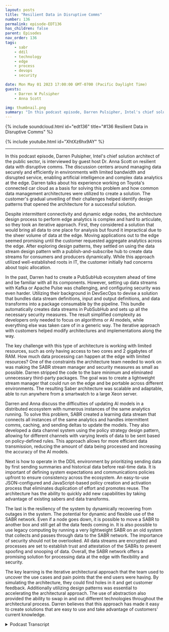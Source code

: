 ```yaml
---
layout: posts
title: "Resilient Data in Disruptive Comms"
number: 136
permalink: episode-EDT136
has_children: false
parent: Episodes
nav_order: 136
tags:
    - sabr
    - ddil
    - technology
    - edge
    - process
    - devops
    - security

date: Mon May 01 2023 17:00:00 GMT-0700 (Pacific Daylight Time)
guests:
    - Darren W Pulsipher
    - Anna Scott

img: thumbnail.png
summary: "In this podcast episode, Darren Pulsipher, Intel's chief solution architect of the public sector, is interviewed by guest host Dr. Anna Scott on resilient data with disruptive comms."
---
```


{% include soundcloud.html id="edt136" title="#136 Resilient Data in Disruptive Comms" %}

{% include youtube.html id="XhtXz6hx9AY" %}

---

In this podcast episode, Darren Pulsipher, Intel's chief solution architect of the public sector, is interviewed by guest host Dr. Anna Scott on resilient data with disruptive comms. The discussion centers around managing data securely and efficiently in environments with limited bandwidth and disrupted service, enabling artificial intelligence and complex data analytics at the edge. Darren talks about his experience working on Toyota's connected car cloud as a basis for solving this problem and how common data management architectures were utilized to create a solution. The customer's gradual unveiling of their challenges helped identify design patterns that opened the architecture for a successful solution.

Despite intermittent connectivity and dynamic edge nodes, the architecture design process to perform edge analytics is complex and hard to articulate, so they took an iterative approach. First, they considered a solution that would bring all data to one place for analysis but found it impractical due to the sheer volume of data at the edge. Moving applications out to the edge seemed promising until the customer requested aggregate analytics across the edge. After exploring design patterns, they settled on using the data stream design pattern with a publish-and-subscribe hub to create data streams for consumers and producers dynamically. While this approach utilized well-established roots in IT, the customer initially had concerns about topic allocation.

In the past, Darren had to create a PubSubHub ecosystem ahead of time and be familiar with all its components. However, setting up data streams with Kafka or Apache Pulse was challenging, and configuring security was even harder. Utilizing their background in DevSecOps to devise a solution that bundles data stream definitions, input and output definitions, and data transforms into a package consumable by the pipeline. This bundle automatically creates data streams in PubSubHub and sets up all the necessary security measures. The result simplified complexity as developers only needed to focus on algorithms or AI models, while everything else was taken care of in a generic way. The iterative approach with customers helped modify architectures and implementations along the way.

The key challenge with this type of architecture is working with limited resources, such as only having access to two cores and 2 gigabytes of RAM. How much data processing can happen at the edge with limited resources? One of the constraints the architecture team needed to work on was making the SABR stream manager and security measures as small as possible. Darren stripped the code to the bare minimum and eliminated unnecessary third-party packages. The goal was to create a lightweight stream manager that could run on the edge and be portable across different environments. The resulting Saber architecture was scalable and adaptable, able to run anywhere from a smartwatch to a large Xeon server.

Darren and Anna discuss the difficulties of updating AI models in a distributed ecosystem with numerous instances of the same analytics running. To solve this problem, SABR created a learning data stream that connects all instances of the same analytics and handles intermittent comms, caching, and sending deltas to update the models. They also developed a data channel system using the policy strategy design pattern, allowing for different channels with varying levels of data to be sent based on policy-defined rules. This approach allows for more efficient data transmission, reducing the amount of data being processed and increasing the accuracy of the AI models.

Next is how to operate in the DDIL environment by prioritizing sending data by first sending summaries and historical data before real-time data. It is important of defining system expectations and communications policies upfront to ensure consistency across the ecosystem. An easy-to-use JSON-configured and JavaScript-based policy creation and activation process that eliminates duplication of effort and promotes reuse. The architecture has the ability to quickly add new capabilities by taking advantage of existing sabers and data transforms.

The last is the resiliency of the system by dynamically recovering from outages in the system. The potential for dynamic and flexible use of the SABR network. Even if a node goes down, it is possible to move a SABR to another box and still get all the data feeds coming in. It is also possible to use legacy computing by running a very lightweight SABR on an old system that collects and passes through data to the SABR network. The importance of security should not be overlooked. All data streams are encrypted and processes are set to establish trust and attestation of the SABRs to prevent spoofing and snooping of data. Overall, the SABR network offers a promising solution for processing data at the edge with flexibility and security.

The key learning is the iterative architectural approach that the team used to uncover the use cases and pain points that the end users were having. By simulating the architecture, they could find holes in it and get customer feedback. Additionally utilizing design patterns was essential to accelerating the architectural approach. The use of abstraction also provided the ability to swap in and out different technologies throughout the architectural process. Darren believes that this approach has made it easy to create solutions that are easy to use and take advantage of customers' current knowledge.


<details>
<summary> Podcast Transcript </summary>

<p>﻿1</p>
<p>Hello, this is Darren</p>
<p>Pulsipher chief solution,architect of public sector at Intel.</p>
<p>And welcome to Embracing</p>
<p>Digital Transformation,where we investigate effective change,leveragingpeople process and technology.</p>
<p>On today's episode, Resilient Datawith Disruptive</p>
<p>Comms with special guest host Dr.</p>
<p>Anna Scott.</p>
<p>Welcome, everybody. I am Anna Scott.</p>
<p>I have the extraordinary pleasure todayof actually hostingthe podcastof Embracing Digital Transformation,and I actually get to interview</p>
<p>Darren this time.</p>
<p>So, so welcome. Darren.</p>
<p>We are delighted to actually bein a position to talk to you and put youkind of put you in the hot seatas opposed to in the the seat.</p>
<p>So welcome.</p>
<p>I'm I'm looking forward to it.</p>
<p>I really am.</p>
<p>And I hope I hope that Anna doesmore hosting.</p>
<p>Give me a break.</p>
<p>I could take a vacation maybe some time.</p>
<p>I would love to do that.</p>
<p>So we will figure outhow to make that happen. So.</p>
<p>All right.</p>
<p>So what's on your mind today, Anna?</p>
<p>You have developeda really interesting technologythat has really brought the utility.</p>
<p>And really the focus ofthat is how you can do secureand efficient, essentially data managementthat allowsand enables artificial intelligenceas well as complex data analyticsand do that at the edge and do thatwhen you have things likelimited bandwidth or you have interruptedservice for a long timeso that instead of just saying, hey,</p>
<p>I've got this incrediblenetwork connectionthat allows me to go to the cloud andbe continuously connected to the cloud,you really are informing thisarchitecture saying,</p>
<p>Hey, maybe the cloud there,maybe it's not.</p>
<p>Maybe you get it for 5 minutesand then you lose it for an hour.</p>
<p>And maybe when you are connected,you don't have this beautifulfiber connection.</p>
<p>Instead, you're on a really lowbandwidth connection.</p>
<p>But you still need to be ableto communicate.</p>
<p>You still need to be able to do the API.</p>
<p>So I was really hopingthat you could talk us through, right?</p>
<p>How did you solve that problem?</p>
<p>Like how that is? That is a tough one.</p>
<p>What was yourwhat was your basis of saying?</p>
<p>What do you do about that?</p>
<p>Well, yeah, yeah.</p>
<p>I think it's really interesting.</p>
<p>When we first were approachedwith helping to solve this problem, itmy first thought went back to a work</p>
<p>I'd already donewith Toyota on their connected car cloud,which was which was very different.</p>
<p>But there were somesome things that were similar.</p>
<p>So I started there.</p>
<p>I said, All right, I know how to dodistributed data management.</p>
<p>I've done that before.</p>
<p>I think I can figure this out.</p>
<p>But then the customer were talkingto said, Oh, and by the way,there's this weird thing called DDL.</p>
<p>And I went, Oh, what is DDL?</p>
<p>Disruptive, intermittent,low bandwidth, low latency,all these really.</p>
<p>I don't have really good connectivityand I'mand they it was interestingbecause the way that the customer unveiledthat to us was not all at onceit was over time as weas we kept asking more and more questions,which was great because if they would havejust given it to us all at once,</p>
<p>I would havejust folded up and curled up in a ballin the middle of the room and just said.</p>
<p>I don't believe that.</p>
<p>But that'sthat is a super hard problem. Yeah.</p>
<p>It is.</p>
<p>But butthe way that they led us down the pathor that we discovered the path with themhelped us identify certain design patternsthat were out therethat are common design patternsthat we could use and utilize.</p>
<p>And it really opened up the architecturethrough thisdiscovery process that we had with them,which was really kind of cool.</p>
<p>I totally agree.</p>
<p>So so maybe walk us throughhow how you solve the problem, right?</p>
<p>In terms of I know,</p>
<p>I know you had some data, data managementconstructs that used as a basis,but give us a quick overview in termsof how you what your solution isand then maybe backtrack a little bitand saywhat were the data managementdesign patternsthat kind of informed where you ended up?</p>
<p>Yeah, Yeah.</p>
<p>So the first thing</p>
<p>I did was look at commondata management architecturesthat are already out there, right?</p>
<p>I said, I don't want to reinvent anything.</p>
<p>I really don't.</p>
<p>I want to just use what's there.</p>
<p>The goal is to help the customeras quickly as we could.</p>
<p>So we first lookedat the most common designor data architectures that are out there.</p>
<p>One was datalike bring everything to one place, runmy analytics, send my resultsback out where they needed to go.</p>
<p>That would not work in this casebecause of the sheervolume of the edgeand also the intermittent connectivity.</p>
<p>I would get data sometimes,sometimes I wouldn't.</p>
<p>But the edge still needed analytics done.</p>
<p>They still need to make decisions outat the edge, even disconnected.</p>
<p>So we threw that one outand the next one we looked atwas What if we move theapplications out to the edgeand just move theapplications out thereand everything would be great.</p>
<p>I could do all the analytics at the edgeand that would work.</p>
<p>And when we looked at that,we said, Yeah, this looks very promising.</p>
<p>But then the customer said, Well,we also need to runanalytics across the edge, meaning I'mgathering data from the edge and runninganalytics on the aggregate, not just onthe individual data feeds coming through.</p>
<p>I said, All right, so moving applicationsjust outwards doesn't quite work.</p>
<p>And then I remember, hey,we've done some work in something calledthe Collaborative Cancer Cloud throughan architecture called the Data Exchange,which says I'mpushing analytics out to the edgeand putting the aggregate in together.</p>
<p>And if I pull the aggregate in together,then I can run my analytics there.</p>
<p>I said, That's going to work.</p>
<p>I said, That'swhat we're that's what we need to do.</p>
<p>And then I learnedsomething else from the customerthat the edge was not static.</p>
<p>It was very dynamic, meaningsome nodes are comingin, some nodes are going out.</p>
<p>And I'm like, Well, I can't.</p>
<p>The data exchange requires a static.</p>
<p>I need a well-known edge.</p>
<p>I know what all the edge nodes are.</p>
<p>I've exchanged security keys,</p>
<p>I know where all my data sources areand they're in there coming in.</p>
<p>And they said, Well,that's not all we have.</p>
<p>We have assets moving in and out ofthe ecosystem all the time.</p>
<p>I said, Well,you guys are asking for the impossible,which they said, No,we know you can figure it out.</p>
<p>So then I went, Okay,these three don't work,but there's parts of the threethat do right?</p>
<p>So then then I went and I grabbedmy design patterns book from college.</p>
<p>Right.</p>
<p>And for all you youngsters out therethat don't know what the design patternsbook is, you need to go buy one.</p>
<p>It's it'spretty incredible because you can seewhat common design patterns are used for,what types of situation.</p>
<p>And I looked at a design patterncalled the data stream design pattern.</p>
<p>I went, Wow,we can make this work nice.</p>
<p>And the data stream,it's like 30 years old.</p>
<p>It's an old design pattern, not a new one.</p>
<p>As a this,this might have something to it.</p>
<p>So I started delving into designpattern to data streams more,and it's typically implementedwith somethingcalled a Publish and subscribe hub. Soand I said, Well,there's plenty of pub sub hubs out there.</p>
<p>You got Apache Pulsar,you got Kafka, read thismessage, it sends a message.</p>
<p>But even zero and Q can can do aa pub sub hub.</p>
<p>And I said, All right, let's play aroundwith this idea a little bit.</p>
<p>How can I create data streamsin this architecture that allowfor consumers and producers quicklyand dynamicallybecause they're decoupled itfit It said, yeah, this is going to work.</p>
<p>So that's that's kind ofhow we led to that, that first discoveryon, hey, we could use datastreams to make this all workwell.</p>
<p>So I look at that and I think, okay,so this has well-established roots, right?</p>
<p>That if you're in it professional,there's a good chancethis is something that you already knowand are comfortable with.</p>
<p>You're using a lot of I mean, like I said,there's a ton of pops up hubs.</p>
<p>The data, the data managementstructure is very well known.</p>
<p>If I put those two things together,what I want to think isthis is something that i.t.</p>
<p>Folks will understand.</p>
<p>It isn't going to take a ton of trainingto get them up to speed on.</p>
<p>So putting together an architecture,using those types of foundationsthat that's, you know,it's, it's not a massive lift to sayhere's a whole new skill set and go backand train yourself for the next yearand then maybe you're ready to adopt.</p>
<p>Can you talk through that a little bit?</p>
<p>Like, is this a isthis is easy as it sounds, or is thereis there more to it to.</p>
<p>You know, when I first I'mglad you brought that up because whenwe took this back to the customer,</p>
<p>I go, okay, yeah, that's that's thatthat's something we understandwe already have about some hub.</p>
<p>But what you're suggesting there,it doesn't work.</p>
<p>I said, What do you mean it doesn't work?</p>
<p>It's as well because pub sub hubs,</p>
<p>I have to allocate topics ahead of time.</p>
<p>I have to create thispub sub hub ecosystemstatically ahead of time.</p>
<p>I have to know everything ahead of time.</p>
<p>And how do I, how do I do thateffectively?</p>
<p>And I want to be able to do this quickly.</p>
<p>I want to be able to turn new capabilitiesinto the ecosystem quick.</p>
<p>And I found that when I work with Kafka,where I work with Apache</p>
<p>Pulse, are setting upthose data streams is difficult.</p>
<p>It's hard insetting up the security, all that part.</p>
<p>And I went, Oh crud,</p>
<p>I've got to go back to the drawing board.</p>
<p>Okay.</p>
<p>So I took my background in Devsecops,which I've got a long beforewas called Devsecopsback in the good old dayswhere you had cvesand people don't even know what that is.</p>
<p>R.C.S.</p>
<p>And I said, All right,how can we package up data streamsinto something that's consumableor composable in the Devsecops pipeline?</p>
<p>And I said, okay, so whatwhat do I need in order to do this work?</p>
<p>I have a data transformand an AI algorithm or deep analytics.</p>
<p>Whatever I'm doing, I'm transformingdata or sets of datafrom one thing to informationcoming out on the other end.</p>
<p>And I said, All right,what if I could bundle that togetherwith data stream definitions,input stream and output stream definition?</p>
<p>So I created this bundlethat Icould push through the data ops pipeline,and then when it got deployed,it would automatically createdata streams in the pub sub huband set up all the security for it.</p>
<p>Whoa, wait.</p>
<p>That's simplifieseverything. Right? Right.</p>
<p>The developer only has to worryabout the algorithm now or the AI modeland all of the complexity of setting upa pub sub hub and securing it.</p>
<p>We can take care of in a generic way.</p>
<p>So that was that was kind of our approachwas, Oh, all right,so how am I going to do all of that?</p>
<p>We looked at another five or six designpatterns to come up with all the rest ofof the parts to simplify that complexityof working with the puzzle Hub.</p>
<p>Wow. Soso asalways, I'm really impressed by thatbecause I do thinkone of the bad tendencies of engineersis thatwe love to solve hardproblems with even harder solutions. Yes.</p>
<p>And and really, you know, inand to to essentially attacka problem this hard and do itwith that level of simplicity,</p>
<p>I think is just it's just a beautybecause we all know likeat the end of the day,to be able to deploy it and maintain itand have it be something that's used.</p>
<p>If you can make it simpleand easy to understandand easy to you easy to keep up to date,that is a way better solutionthan somethingthat's the antithesis of that right? So.</p>
<p>Well,</p>
<p>I don't think I would have gotten there,frankly, if I would have knownthe whole problem space upfront.</p>
<p>Really?</p>
<p>Okay.</p>
<p>No, I truly believe thatbecause as we would make some progressand then show it back to the customer,they go, well, what about thisand what about</p>
<p>ARM? Can I still use that?</p>
<p>And then and then it made me scratchmy head and go, Whoa, wait, wait.</p>
<p>I understand something.</p>
<p>So to me, I thought it was greatbecause we were doing like codearchitectureand discovery at the same time, and it wasthis really tight and iterative processthat we use with the customer.</p>
<p>Meaning, what about this? And,and we would</p>
<p>I would say it was all slide wear,but it wasn't because we were simulatingsome of this stuff at the same timeas we were progressing the architecture.</p>
<p>So to me that was, that was one of the keylearnings was to doan iterative architecturewith the customer in the loop saying,</p>
<p>All right, this is what this will provide.</p>
<p>And they go, Well, that's good.</p>
<p>I like that part,but you're still missing this other part.</p>
<p>And I could go back and say, All right,we can make some architectural changes.</p>
<p>Nice that fundamentally changethe implementationnow at the at the beginning.</p>
<p>So I think that helped out quite a bit.</p>
<p>That that makes total sense.</p>
<p>So, yeah, that's good stuff.</p>
<p>So there's another set of questions.</p>
<p>So obviously you're involved withwhat's happening at the edge and the edge.</p>
<p>You can have some really hard constraintswith respect to how much compute, right?</p>
<p>So if you could kind of walk throughand say like what?</p>
<p>What are the, you know, how heavy is thisand does this really have a placeif you're really limited in termsof your like,yeah, well, in some parlanceit would be swap constrained, right?</p>
<p>How how does that fit in?</p>
<p>And then what does it meanwhen you aren't limited andyou really can load this up for compute?</p>
<p>How can you really leverage it in this?</p>
<p>Yeah, I'm glad you asked.</p>
<p>Very different because I was another.</p>
<p>Yeah,that was another discovery that we had.</p>
<p>You know, I do most of my developmentin the data center andespecially in the cloud,which means I have unlimited resourcesright.</p>
<p>So my application.</p>
<p>So what if it takes two gig of Ram?</p>
<p>No big deal, right?</p>
<p>It's done that before, right?</p>
<p>I'm just going to include Splunk, too.</p>
<p>Yeah, Splunk is huge, right?</p>
<p>I can't do those sorts of things.</p>
<p>So when we started talking morewith the customer,they go, Well, yeah,</p>
<p>I want this running on the edge.</p>
<p>It needs to run out therein a sizeweight and powerconstraint swaps constraint.</p>
<p>And I said, okay, well, you know,what do I get like 16 cores 32 gigram he says to cores for giga Ram topson some of the edge and their atom chipsright They're not like big old Xeonsor anything like that.</p>
<p>And so I'm like, okay,so the fundamental partof managing the data streams and,and having the algorithms out there,that part that I automatically managethe data streams that needs to be very,very small and is lightweightas I can possibly make it.</p>
<p>So I started ripping stuff out.</p>
<p>I started saying, Well,</p>
<p>I don't really need that.</p>
<p>I that can goor I had some third party packagesthat just made it easy to do some thingsso I wouldn't have to write the code.</p>
<p>But it camewith a whole bunch of stuff with itbecause they were using thirdparty packets.</p>
<p>So I had to go,you know what I could write?</p>
<p>I could easily write that instead.</p>
<p>That's it's simple.</p>
<p>The algorithm that I need,there is a simpler.</p>
<p>So I'll just write that part myselfand I strip things down to the bare metalor that bare metal to the bare minimumso that I could get the stream managerpart of thisas small as I possibly could.</p>
<p>And now we're under we're under</p>
<p>And a saver is, as you call it,running out there at the edge.</p>
<p>And I think we canmaybe even get that under 50.</p>
<p>Meg if I, if I try even harder,which I want to do,</p>
<p>I've got to get to that point where</p>
<p>I can say I can run this on a watch,right on a smart watch or,or something like that,and that it can handle things.</p>
<p>The other thing that we learned wasthe algorithmsthat are doing the inferencewhich I don't doany of the inference stuff at all.</p>
<p>I don't do any of the data analytics.</p>
<p>I'm just providing a containerfor that to happen.</p>
<p>And we want to make sure that we're givingas many resources to that dataanalytics as possibleand that it's flexible enoughso that these savers, as we call them,can run anywhere on the edge in the cloud,in a data center on a big Xeon serverwith two terabytes of RAMall the way down to a two core atom chipwith two giga RAM or whateverthe case may be, thatthe sabers are portable, that they canthey can go anywhereand create this dynamic meshbased off of the type of algorithmthat needs to runand the resource requirementsthat they have.</p>
<p>Okay. So that that was the goal.</p>
<p>So what it sounds likethen is really because theand we haven't actually called thisby name yet, so this is thesentient ancientbundle resource or the saber architecture.</p>
<p>And so it sounds likewhat you're able to do with the sabersis your overhead for running.</p>
<p>Your system is quite low.</p>
<p>But what really sets your systemrequirements is how much data do you haveand what kind of analyticsyou need to run on it.</p>
<p>And that's really what determinesyour system.</p>
<p>And so you can really,as you said, run this anywhere.</p>
<p>And then the real question oncan you run it as lightweightas you want on the edges,</p>
<p>Hey, what is your data and what are youtrying to do to that data and what right.</p>
<p>How are you going to support that?</p>
<p>And same thingwith respect to memory and storage.</p>
<p>So that sounds enormous, scalableand really liketake it anywhere, do anything with it,</p>
<p>Just make sure you understand how you howyou have to process your data.</p>
<p>Right?</p>
<p>Exactly.</p>
<p>For example, I run Saber's on my laptop.</p>
<p>It's 32 giga ram laptop.</p>
<p>It's it'snot even our latest intel processor.</p>
<p>I think it's like a Gen nineor something like that.</p>
<p>And we're up to like 30.</p>
<p>So I need to talk to you.</p>
<p>I need to talk to you. Yeah.</p>
<p>Yeah, I need to talk to i.t.</p>
<p>I can run 100 sabers easily on my laptopthat are doingminimum data data transformation.</p>
<p>Okay, so.</p>
<p>Then just,just to make sure I caught this point.</p>
<p>So within thethe actual saber, within this bundle,you're able to pull downwhatever your analytics are,right in terms of like whatever yourand whatever your models are, whateverwhatever your code is, it's actually goingto do your data transformation.</p>
<p>So can you talk about like what isdoes this all fall apartwhen you have to update a model?</p>
<p>And are you talking about your big</p>
<p>B being stuckwith like a massive downloadin a constrained environment if you know?</p>
<p>So please.</p>
<p>And you brought up another questionthat our customer had, right?</p>
<p>And that is what and they askedme, Darren,we've got these</p>
<p>AI inference models out at the edge now.</p>
<p>Great. Right.</p>
<p>Because I'm doing</p>
<p>I'm doing inference on 4K camerasor air data or radar data or whateverthe case may be.</p>
<p>And what if I need to update those thethe A.I.model? What do I do?</p>
<p>Because I could have thousandsof these spread all over of the sametype of analytics that are running.</p>
<p>So in Saber itself,we created a learning data stream.</p>
<p>I got the Learning</p>
<p>Channel. That's kind of funny.</p>
<p>And andwhat happens is all the sabersof the same typerunning, the same analytics are connectedto each otherin the same waywhere I can handle intermittent comms.</p>
<p>I can cache things all that,all that intermittentcomms is all handled for you.</p>
<p>And then I'm only sending deltasto the modelsthrough these data streams.</p>
<p>So it's the same mechanismthat I used to do the data analytics,but it's a, it'sa, it's a back channel for no better wordthat is encrypted and protected and testedall the things I need to secure it.</p>
<p>But that helps the data modelsstay in sync.</p>
<p>So if let's say you're doingobject detectionand is doing object detectionand I'm doing objectdetection on the same type of data,when I get an update and it gets an updateto within a reasonable amount of time,depending on, you know, your connectivity.</p>
<p>But the goal is, is that these models livenot centrally, but throughout the wholeecosystem of savers.</p>
<p>That makes sense.</p>
<p>So that'syeah, that's why we had to have that backchannel because the customer Right.</p>
<p>So so give us a little bitmore description on your data streams.</p>
<p>Right.</p>
<p>And like what kind of data streamsyou need for what types of situations?</p>
<p>I think that that would be helpful.</p>
<p>Yeah, that's, that'sa, that's a good point.</p>
<p>This is where DDL came inand where I got schooledfrom from the customer again, Right.</p>
<p>Most of the timewhen people think of data streams,they think, Oh,</p>
<p>I'm connected all the time,or if I'm disconnected,</p>
<p>I'll just cache the data.</p>
<p>And then when I reconnect,just send the data.</p>
<p>Well, they told me,</p>
<p>Well, can you reason the data on a</p>
<p>I know.</p>
<p>What?</p>
<p>No, I can'tbecause I've got,</p>
<p>I've got gigabytes of data I got to sendand they go, well,that's not going to work.</p>
<p>So we came up with this concepton the data streams and we call themdata channelsand this is actually pretty cool.</p>
<p>I was I was happy withthis was like, Wow, this works cool.</p>
<p>We used the policystrategy design pattern,which says that policy can dictatewhen certain channels on the data streamare active and not active and a channelis defined by policy as well.</p>
<p>So I could have a channelthat would be like a real timechannel where I'm sending all the datathat I've transformed.</p>
<p>I'm sending on the real timechannel all the time, all the time.</p>
<p>But I can also create another channelcalled a historical channelwhere I'm maybe aggregating the data oryeah, aggregating the datain a temporal space where I say, I'mgoing to give you a statistical modelof the data in 15 minute intervalsor a half hour interval,and then you can have a summary channelthat says, I'm going to updatejust the summary of what's happenedover the last half hour,and that's all I'm sending.</p>
<p>So you justthe summary of the last half hour, right?</p>
<p>So you can get the thewhat comes across on a datastream can be quite small, right?</p>
<p>It can be very small.</p>
<p>And the cool thing about itis the the consumer of that data stream,all they knowis that I've subscribed to a data streamand the channels are knownthroughout the whole ecosystembecause the policies can be appliedacross the whole ecosystem.</p>
<p>So no longer doesthe algorithm have to know abouthow to connect to what channelor that all that stuff is handlefor you in the stream manager.</p>
<p>So the algorithm goes, Hey,</p>
<p>I just got a saw,</p>
<p>I just got informationon the summary channelthat means that maybe that downstreamsomewhere elsewas running in a digital environmentwhere they could not communicatefor a long period of timeand now they've prioritizedhow they're going to send data.</p>
<p>I can only send the summary because that'sall the bandwidth I have right now.</p>
<p>So they prioritize.</p>
<p>I send summary, I send historical,and then I send real time and see how much</p>
<p>I can pump over this network connectionthat I have for maybe 5 minutes.</p>
<p>Okay.</p>
<p>So it doesn't start of the upstreamdata analyticsthat are happening on that data stream.</p>
<p>It will feed it as much as it can possiblygive it inthrough these different channels.</p>
<p>And the cool thing about it is the channels are defined across the whole ecosystem.</p>
<p>So there'sconsistencythroughout the whole ecosystem.</p>
<p>And that's one, that'sone of the beauties of that architecture.</p>
<p>So it sounds like then therethere's upfront work in sayingwhat is your systemand what does that system need?</p>
<p>What's the expectationwith respect to communicationsas well as your sensor typesand your analytics?</p>
<p>And then you needed intelligent designaround your policyso that it really executesthe way you need it to look?</p>
<p>How easy is it to set your policy in placeand get that into into your savers?</p>
<p>And it's that was one of the thingsthat we had to put upfrontis we had to make it easy to definethat the channel policies,both creation and activationand prioritization,those are the three types of policiesthat we have a very easyit's all JSON configured and JavaScript.</p>
<p>If you need to write anyany code inthere where you're doingreally fancy things with the channel.</p>
<p>So it's very straightforward and easy.</p>
<p>And what we found wasor people that were doing</p>
<p>Distributed</p>
<p>Edge were writing these policies anyway,but they were hard coding itin the applications and so, oh well, sothere was no consistency across deployingmultiple applications on the edge.</p>
<p>So we saw a lot of non reuse.</p>
<p>That'swhere a lot of duplication of effortbecause I would deploy one capabilityand I'd have to knowwhat all the comms links werein their bandwidth and all that.</p>
<p>So I'd have to know all that upfrontwith thisand the idea of the data streams,</p>
<p>I can deploy individual saversthat can take advantageof low lower end saversthat are doing object detectionand change that into tracking an objectthrough a multiple, multiple edge devices.</p>
<p>And I can add, oh, an object disappeared.</p>
<p>That could be another saber.</p>
<p>Or I can say, Hey, there's two objectsthat look the samein two different places, another saber.</p>
<p>So I can add new capability very quicklyby taking advantage of the data,the saber networkthat's already establishedand all those data transforms thatare already out there that are workingand we'vedone this with the customer,they were like, Oh, I want to do this.</p>
<p>And I said, Oh yeah, I'll have that to youthis afternoon.</p>
<p>What?</p>
<p>I said, Well, I'm just taking advantageof all the underlying sabersthat are already there.</p>
<p>Oh, wow.</p>
<p>You know,that's one of the powers of beautiful.</p>
<p>This architecture iswhat it sounds like to methen is this is a system that is very easyto keep current with whatevernew capabilities are coming out.</p>
<p>Right.</p>
<p>So we know AI is moving at lightningspeed.</p>
<p>There's new stuff every day.</p>
<p>Then this system is really designedin a way that,hey, if you've got a new modeland you know where you want to use it,you make a new saber for itand you get it intoyou get it in with the right policy.</p>
<p>And now we're actually maybenot even a policy change, right?</p>
<p>You just say, here's the existing policythat you can useto the to to control this new saber.</p>
<p>And now you can spread that across, youknow, everywhere across your entire mess.</p>
<p>Right. So.</p>
<p>Yeah, in fact,one thing we're working on in the DevOpspipeline is in the deployment model,ie, where do I deploy my saberswhere we're workingreally hard right nowso that the devices can advertisetheir capabilities and what they'rewhat they're connected to?</p>
<p>Oh, beautiful.</p>
<p>What sensors they're connected to.</p>
<p>So when I drop a saberin, I can describe in a saberwhat I'm, what data sources it'slooking for specific like sensorsand also what the capabilities arethat it requires.</p>
<p>So I need the GPU.</p>
<p>Do I need an FPGA or neuromorphicprocessor or things like that?</p>
<p>And then the Saberswould automatically deploy out.</p>
<p>We want to get to that pointbecause that that would be super.</p>
<p>Go say that sounds way too easy, right?</p>
<p>Like, where's where, where are thethe days and days of work to like that.</p>
<p>Do that make. It a target.</p>
<p>Yeah. Yeah. Right.</p>
<p>So we really want to get to that pointwhere the sabers can be very dynamic.</p>
<p>Even if I have a node godown right, or I'm over whelming,maybe it's a gatewaythat is doing sensor fusion, right?</p>
<p>Maybe I'm overwhelming thatmaybe I can move a saber to a boxsitting next to itand still get all the data feeds coming inand do all the transformationson a bigger box because maybe the</p>
<p>AI algorithms more intense.</p>
<p>So I need</p>
<p>I need more cause I need the CPU or inyou to do to do it effectively, whichthat's where we want to do thatmore dynamic the saber network itself.</p>
<p>Yeah, I don't care.</p>
<p>They're, they're completely decoupled.</p>
<p>They canconnect to each other through the pulse ofso Huh.</p>
<p>Based on what you're describing,there's a real wayto use legacy compute in this, right?</p>
<p>Absolutely.</p>
<p>Obviously, there's some things that haveto be done with respect to the data,the data and more specificallythe algorithms to saycan they be run on the existing compute.</p>
<p>But to me, it sounds like thissystem is also flexible enoughthat if there's a real computelimitation at the edge,that is can't really be changed outor augmentedthat you can really focus in on that usethe super lightweight sabersand then say, can we get thatalgorithm down small enough that thatthere's really a path to you to using itwell, or maybe the better way to say,how would you do that right,if you're really constrained?</p>
<p>Well, yeah, yeah, you could evenput a saber that's a passthrough.</p>
<p>So explain that.</p>
<p>Well, allit does, all it does is collect the data.</p>
<p>Maybe.</p>
<p>Maybe I do have a very small footprintand maybe it's old.</p>
<p>I can run a saver on therebecause they're pretty lightweight.</p>
<p>I can run a saber on therethat is just connecting itto the pub sub huband it's just a pass through.</p>
<p>It's not doing anythingexcept grabbing the dataand publishing it into the Saber network.</p>
<p>So you then can take advantageof where you do.</p>
<p>Have can take advantage.</p>
<p>Right? Yeah. And yeah, exactly.</p>
<p>Obviously there's still a networkconstraint piece of that, but that,that means there is a clear wayto work around that isn't re-engineering,that isn't addingyou adding in a new box or, or any.</p>
<p>And yeah the other option is to addeven a small nook right.</p>
<p>Even in Zelnick, I can add it sitting sideby side, the very lightweight and small.</p>
<p>I can I can add it right next to a box that maybe doesn't have a network connectionor any way oftalkingoutside except maybe a USB or an RS.</p>
<p>Wow. Perfect. All right.</p>
<p>Connect that into a nook.</p>
<p>And now, now it's in the Saber Network.</p>
<p>So now I have a new data feed.</p>
<p>I can do tons of stuff with it.</p>
<p>With that data now. Beautiful.</p>
<p>And I know we need to get closeto wrapping up here, but I do.</p>
<p>And I'm going to ask youthe hardest question with no time left.</p>
<p>Oh, no. Right.</p>
<p>Which is we all knowthat none of this can be put in placewithout a way to secure itso that the data that's being transferredis is well controlledand well well monitored and protected.</p>
<p>So can you just do a high level ofhow you approach securitywith this with your saber?</p>
<p>Yeah.</p>
<p>So yeah, that's that's a great question.</p>
<p>First the easiest thing right,that we that they're going to saywell of coursehe's encrypting the data streams.</p>
<p>Absolutely right.</p>
<p>I have to encrypt the data streams.</p>
<p>The keysare generated for data stream encryptionand decryption in a rotating manner,and that happens at build time,where I establisha route of trustand attestation of the saber's.</p>
<p>So when they get deployed,they can be targeted to specificcategories of machines that I trust.</p>
<p>The reason we had to dothat is a saber, if it got out in the wildand could just be deployed anywhere,someone could take a USB keywith the saber, plug it into anything.</p>
<p>And now I could connectto the Saber network. Yeah.</p>
<p>Which I could feed it with garbage.</p>
<p>I can feed it with tons of erroneous data.</p>
<p>So we set it upso the savers themselves are encryptedand they can only be decrypted on boxesthat I have attestedto Beautiful, which is which is critical.</p>
<p>That prevents spoofingand snooping of data on the data streams.</p>
<p>So those are those are the mechanismsthat we use to secure the savers.</p>
<p>Beautiful,perfect.</p>
<p>Well, I think we are close to wrapping up,but in</p>
<p>I said that was the last question.</p>
<p>Of course it wasn't.</p>
<p>Is there anything else that we have thatwe haven't covered that that that we oughtto be talking about with with the saversin howthat architecture works?</p>
<p>You know, Iit has been a journey to to do it.</p>
<p>And I appreciated the the process probablyeven more than the end result, which waswe did a really cool way of doingiterativearchitecture with the customerbecause we could simulate the architectureand find holes in itand get feedback from the customeras we went through this, discoverwhat they knew inside them,but they didn't know that they knewby showing them thingswithout writing a ton of code, right?</p>
<p>To to make it all, all workfor them in the simulation.</p>
<p>So to me that was probably one of the,the most critical aspectsof doing this work.</p>
<p>And the savers themselves,</p>
<p>I think they're pretty cool littletechnology, but I couldn't do it without.</p>
<p>The partners that that we workedwith, our idea was,let's use what's already out thereif we can.</p>
<p>So we're using</p>
<p>Apache Pulsar and we're usingvendors to bundle this allin into a nice package andand sell it with our partners.</p>
<p>So I think that's, that's the directionthat we're headed.</p>
<p>That's great.</p>
<p>Then my understanding isyou're not married to Apache Pulsar.</p>
<p>So if somebody needs differentparts of you've got yeah,with very little code changesyou can easily work withwith whatever softwarethe customer prefers.</p>
<p>Right?</p>
<p>You got to just well and.</p>
<p>That was another thing that we found too.</p>
<p>We needed to put an adapterpattern in place so that we could,we could plug in a different pub sub hub,a different security key generatoror authorization mechanism.</p>
<p>So or even even on deployment mechanism.</p>
<p>So we have abstractions for that.</p>
<p>And frankly, I don't want to do that work.</p>
<p>I'm kind of lazy.</p>
<p>I want someone else to do that work.</p>
<p>So I just put an abstractionlayer in there and call their stuff.</p>
<p>That's that's the key. Perfect.</p>
<p>Well, Darren, thank you so much.</p>
<p>We really appreciate your insight on this.</p>
<p>I know you've got additional collateral,too, that you're going to attach to thisthis this webcast.</p>
<p>So just know if you're curious.</p>
<p>There's a lot more informationto be had in a lot more detailthat is in more of a written form.</p>
<p>And Darren, impressive stufflike I just like.</p>
<p>Thanks and.</p>
<p>I see I see a lot</p>
<p>I see a lot of solutions out therethat are extremely elegant and super hardto actually use and take advantage of.</p>
<p>So having something that folkscan understand that takes advantageof their current knowledgeand I it's a thing of beauty.</p>
<p>So thank you for the little thank you.</p>
<p>Thank you for the details.</p>
<p>I promiseand appreciate your time today and well.</p>
<p>And thanks for. Hosting. I appreciate it.</p>
<p>It waswonderful to be in the in the interview.</p>
<p>See a nice change if nothing else.</p>
<p>Right.</p>
<p>Thank you for listeningto Embracing Digital Transformation today.</p>
<p>If you enjoyed our podcast,give it five stars on your favoritepodcasting site or YouTube channel,you can find out more informationabout embracing digital transformationand embracingdigital.org</p>
<p>Until next time, go outand do something wonderful.</p>

</details>
